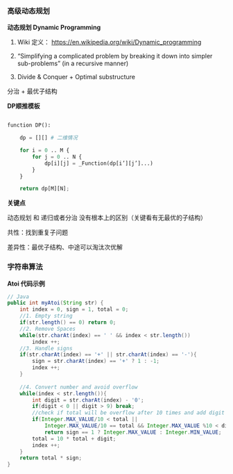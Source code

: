 ### 高级动态规划

**动态规划 Dynamic Programming**

1. Wiki 定义： https://en.wikipedia.org/wiki/Dynamic_programming

2. “Simplifying a complicated problem by breaking it down into simpler sub-problems”  (in a recursive manner) 

3. Divide & Conquer + Optimal substructure 

分治 + 最优子结构

**DP顺推模板**

```python

function DP():  

    dp = [][] # 二维情况  

    for i = 0 .. M {     
        for j = 0 .. N {        
            dp[i][j] = _Function(dp[i’][j’]...)     
        }   
    }

    return dp[M][N]; 

```

**关键点**

动态规划 和 递归或者分治 没有根本上的区别（关键看有无最优的子结构） 

共性：找到重复子问题

差异性：最优子结构、中途可以淘汰次优解

### 字符串算法

**Atoi 代码示例**

```java
// Java
public int myAtoi(String str) {
    int index = 0, sign = 1, total = 0;
    //1. Empty string
    if(str.length() == 0) return 0;
    //2. Remove Spaces
    while(str.charAt(index) == ' ' && index < str.length())
        index ++;
    //3. Handle signs
    if(str.charAt(index) == '+' || str.charAt(index) == '-'){
        sign = str.charAt(index) == '+' ? 1 : -1;
        index ++;
    }
    
    //4. Convert number and avoid overflow
    while(index < str.length()){
        int digit = str.charAt(index) - '0';
        if(digit < 0 || digit > 9) break;
        //check if total will be overflow after 10 times and add digit
        if(Integer.MAX_VALUE/10 < total ||            
        	Integer.MAX_VALUE/10 == total && Integer.MAX_VALUE %10 < digit)
            return sign == 1 ? Integer.MAX_VALUE : Integer.MIN_VALUE;
        total = 10 * total + digit;
        index ++;
    }
    return total * sign;
}
```